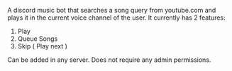 A discord music bot that searches a song query from youtube.com and plays it in the current voice channel of the user.
It currently has 2 features:
1. Play
2. Queue Songs
3. Skip ( Play next )

Can be added in any server. Does not require any admin permissions.
